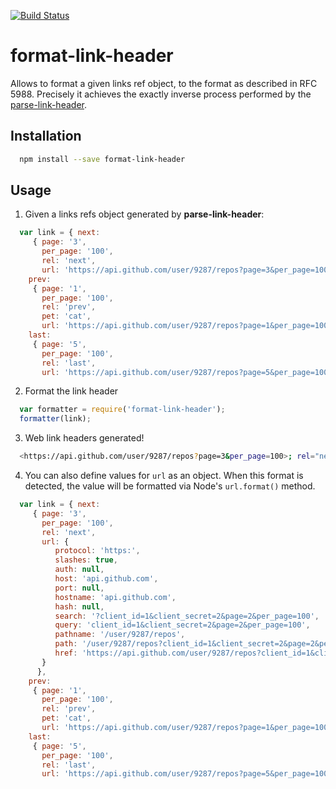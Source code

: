 [![Build Status](https://img.shields.io/travis/jonathansamines/format-link-header/master.svg?style=flat-square)](https://travis-ci.org/jonathansamines/format-link-header)

# format-link-header
Allows to format a given links ref object, to the format as described in RFC 5988. Precisely it achieves the exactly inverse process performed by the [parse-link-header](https://github.com/thlorenz/parse-link-header).

## Installation

```bash
  npm install --save format-link-header
```

## Usage

1. Given a links refs object generated by **parse-link-header**:
  ```js
    var link = { next:
       { page: '3',
         per_page: '100',
         rel: 'next',
         url: 'https://api.github.com/user/9287/repos?page=3&per_page=100' },
      prev:
       { page: '1',
         per_page: '100',
         rel: 'prev',
         pet: 'cat',
         url: 'https://api.github.com/user/9287/repos?page=1&per_page=100' },
      last:
       { page: '5',
         per_page: '100',
         rel: 'last',
         url: 'https://api.github.com/user/9287/repos?page=5&per_page=100' } }
  ```

2. Format the link header

  ```js
    var formatter = require('format-link-header');
    formatter(link);
  ```

3. Web link headers generated!

  ```bash
    <https://api.github.com/user/9287/repos?page=3&per_page=100>; rel="next", <https://api.github.com/user/9287/repos?page=1&per_page=100>; rel="prev"; pet="cat", <https://api.github.com/user/9287/repos?page=5&per_page=100>; rel="last"
  ```

4. You can also define values for `url` as an object. When this format is detected, the value will be formatted via Node's `url.format()` method.

  ```js
    var link = { next:
       { page: '3',
         per_page: '100',
         rel: 'next',
         url: {
            protocol: 'https:',
            slashes: true,
            auth: null,
            host: 'api.github.com',
            port: null,
            hostname: 'api.github.com',
            hash: null,
            search: '?client_id=1&client_secret=2&page=2&per_page=100',
            query: 'client_id=1&client_secret=2&page=2&per_page=100',
            pathname: '/user/9287/repos',
            path: '/user/9287/repos?client_id=1&client_secret=2&page=2&per_page=100',
            href: 'https://api.github.com/user/9287/repos?client_id=1&client_secret=2&page=2&per_page=100'
         }
        },
      prev:
       { page: '1',
         per_page: '100',
         rel: 'prev',
         pet: 'cat',
         url: 'https://api.github.com/user/9287/repos?page=1&per_page=100' },
      last:
       { page: '5',
         per_page: '100',
         rel: 'last',
         url: 'https://api.github.com/user/9287/repos?page=5&per_page=100' } }
  ```
